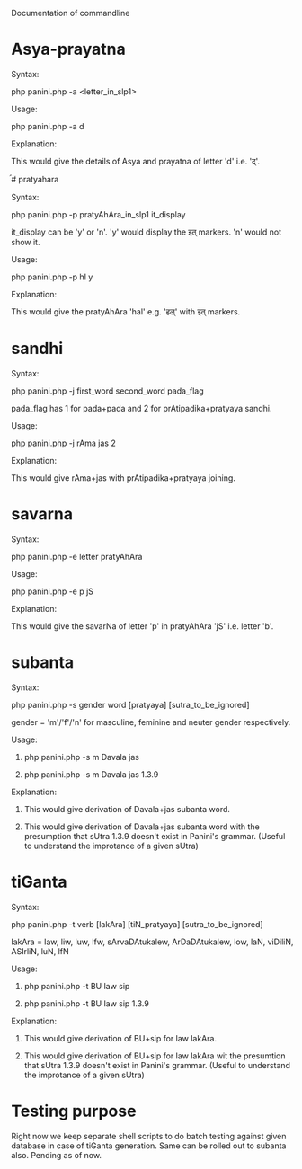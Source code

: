 Documentation of commandline 
# Asya-prayatna

Syntax:

php panini.php -a <letter_in_slp1>

Usage:

php panini.php -a d

Explanation:

This would give the details of Asya and prayatna of letter 'd' i.e. 'द्‌'.

॔# pratyahara

Syntax:

php panini.php -p pratyAhAra_in_slp1 it_display

it_display can be 'y' or 'n'. 'y' would display the इत्‌ markers. 'n' would not show it.

Usage:

php panini.php -p hl y

Explanation:

This would give the pratyAhAra 'hal' e.g. 'हल्‌' with इत्‌ markers.

# sandhi

Syntax:

php panini.php -j first_word second_word pada_flag

pada_flag has 1 for pada+pada and 2 for prAtipadika+pratyaya sandhi.

Usage:

php panini.php -j rAma jas 2

Explanation:

This would give rAma+jas with prAtipadika+pratyaya joining.

# savarna

Syntax:

php panini.php -e letter pratyAhAra

Usage:

php panini.php -e p jS

Explanation:

This would give the savarNa of letter 'p' in pratyAhAra 'jS' i.e. letter 'b'.

# subanta

Syntax:

php panini.php -s gender word [pratyaya] [sutra_to_be_ignored]

gender = 'm'/'f'/'n' for masculine, feminine and neuter gender respectively.

Usage:

1. php panini.php -s m Davala jas

2. php panini.php -s m Davala jas 1.3.9

Explanation:

1. This would give derivation of Davala+jas subanta word.

2. This would give derivation of Davala+jas subanta word with the presumption that sUtra 1.3.9 doesn't exist in Panini's grammar. (Useful to understand the improtance of a given sUtra)

# tiGanta

Syntax:

php panini.php -t verb [lakAra] [tiN_pratyaya] [sutra_to_be_ignored]

lakAra = law, liw, luw, lfw, sArvaDAtukalew, ArDaDAtukalew, low, laN, viDiliN, ASIrliN, luN, lfN

Usage:

1. php panini.php -t BU law sip 

2. php panini.php -t BU law sip 1.3.9

Explanation:

1. This would give derivation of BU+sip for law lakAra.

2. This would give derivation of BU+sip for law lakAra wit the presumtion that sUtra 1.3.9 doesn't exist in Panini's grammar.  (Useful to understand the improtance of a given sUtra)


# Testing purpose

Right now we keep separate shell scripts to do batch testing against given database in case of tiGanta generation. Same can be rolled out to subanta also. Pending as of now.

